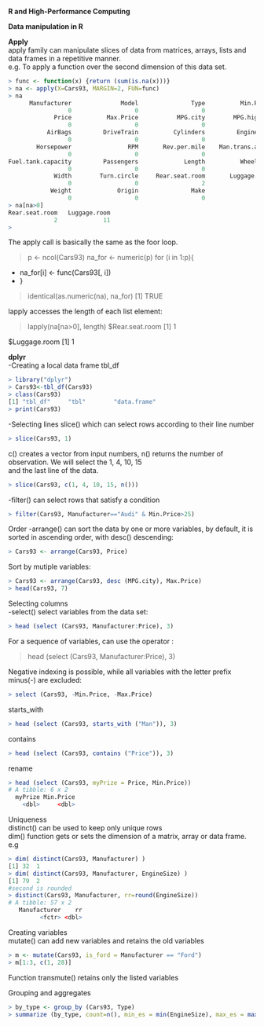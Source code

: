 **R and High-Performance Computing**  

**Data manipulation in R**  

**Apply**  
apply family can manipulate slices of data from matrices, arrays, lists and data frames in a repetitive manner.  
e.g. To apply a function over the second dimension of this data set. 
```r
> func <- function(x) {return (sum(is.na(x)))}
> na <- apply(X=Cars93, MARGIN=2, FUN=func)
> na
      Manufacturer              Model               Type          Min.Price 
                 0                  0                  0                  0 
             Price          Max.Price           MPG.city        MPG.highway 
                 0                  0                  0                  0 
           AirBags         DriveTrain          Cylinders         EngineSize 
                 0                  0                  0                  0 
        Horsepower                RPM       Rev.per.mile    Man.trans.avail 
                 0                  0                  0                  0 
Fuel.tank.capacity         Passengers             Length          Wheelbase 
                 0                  0                  0                  0 
             Width        Turn.circle     Rear.seat.room       Luggage.room 
                 0                  0                  2                 11 
            Weight             Origin               Make 
                 0                  0                  0 
> na[na>0]
Rear.seat.room   Luggage.room 
             2             11 
> 
```
The apply call is basically the same as the foor loop.  
> p <- ncol(Cars93)
> na_for <- numeric(p)
> for (i in 1:p){
+  na_for[i] <- func(Cars93[, i])
+ }
> identical(as.numeric(na), na_for)
[1] TRUE  

lapply accesses the length of each list element:  
> lapply(na[na>0], length)
$Rear.seat.room
[1] 1

$Luggage.room
[1] 1  


**dplyr**  
-Creating a local data frame tbl_df  
```r  
> library("dplyr")  
> Cars93<-tbl_df(Cars93)
> class(Cars93)
[1] "tbl_df"     "tbl"        "data.frame"
> print(Cars93)
```  

-Selecting lines slice() which can select rows according to their line number  
```r
> slice(Cars93, 1)
```  
c() creates a vector from input numbers, n() returns the number of observation. We will select the 1, 4, 10, 15  
and the last line of the data.  
```r
> slice(Cars93, c(1, 4, 10, 15, n()))
```  

-filter() can select rows that satisfy a condition  
```r
> filter(Cars93, Manufacturer=="Audi" & Min.Price>25)  
```  

Order
-arrange() can sort the data by one or more variables, by default, it is sorted in ascending order, with desc() descending:  
```r  
> Cars93 <- arrange(Cars93, Price)
```  
Sort by mutiple variables:  
```r  
> Cars93 <- arrange(Cars93, desc (MPG.city), Max.Price)
> head(Cars93, 7)
```   

Selecting columns  
-select() select variables from the data set:  
```r
> head (select (Cars93, Manufacturer:Price), 3)  
```  
For a sequence of variables, can use the operator :  
> head (select (Cars93, Manufacturer:Price), 3)  

Negative indexing is possible, while all variables with the letter prefix minus(-) are excluded:  
```r
> select (Cars93, -Min.Price, -Max.Price)  
```
starts_with  
```r
> head (select (Cars93, starts_with ("Man")), 3)  
```
contains  
```r
> head (select (Cars93, contains ("Price")), 3)  
```
rename  
```r
> head (select (Cars93, myPrize = Price, Min.Price))
# A tibble: 6 x 2
  myPrize Min.Price
    <dbl>     <dbl>
```  

Uniqueness  
distinct() can be used to keep only unique rows  
dim() function gets or sets the dimension of a matrix, array or data frame.  
e.g  
```r  
> dim( distinct(Cars93, Manufacturer) )
[1] 32  1
> dim( distinct(Cars93, Manufacturer, EngineSize) )
[1] 79  2
#second is rounded
> distinct(Cars93, Manufacturer, rr=round(EngineSize)) 
# A tibble: 57 x 2
   Manufacturer    rr
         <fctr> <dbl>
```  
Creating variables  
mutate() can add new variables and retains the old variables  
```r
> m <- mutate(Cars93, is_ford = Manufacturer == "Ford")
> m[1:3, c(1, 28)]
```  
Function transmute() retains only the listed variables  

Grouping and aggregates   
```r
> by_type <- group_by (Cars93, Type)
> summarize (by_type, count=n(), min_es = min(EngineSize), max_es = max(EngineSize))
``` 
